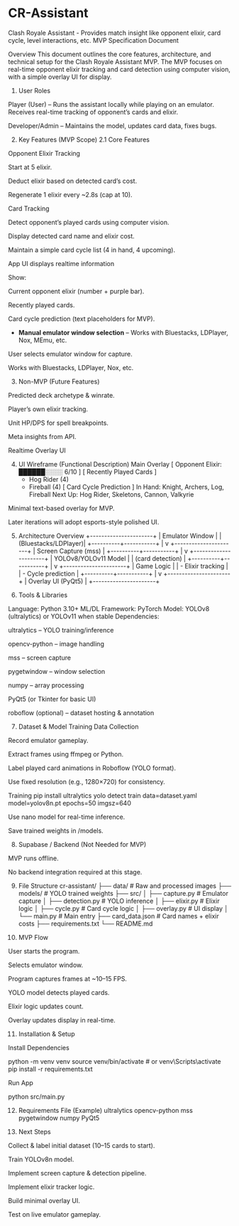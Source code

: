 # CR-Assistant
Clash Royale Assistant - Provides match insight like opponent elixir, card cycle, level interactions, etc.
MVP Specification Document

Overview
This document outlines the core features, architecture, and technical setup for the Clash Royale Assistant MVP.
The MVP focuses on real-time opponent elixir tracking and card detection using computer vision, with a simple overlay UI for display.

1. User Roles

Player (User) – Runs the assistant locally while playing on an emulator. Receives real-time tracking of opponent’s cards and elixir.

Developer/Admin – Maintains the model, updates card data, fixes bugs.

2. Key Features (MVP Scope)
2.1 Core Features

Opponent Elixir Tracking

Start at 5 elixir.

Deduct elixir based on detected card’s cost.

Regenerate 1 elixir every ~2.8s (cap at 10).

Card Tracking

Detect opponent’s played cards using computer vision.

Display detected card name and elixir cost.

Maintain a simple card cycle list (4 in hand, 4 upcoming).

App UI displays realtime information 

Show:

Current opponent elixir (number + purple bar).

Recently played cards.

Card cycle prediction (text placeholders for MVP).

- **Manual emulator window selection** – Works with Bluestacks, LDPlayer, Nox, MEmu, etc.

User selects emulator window for capture.

Works with Bluestacks, LDPlayer, Nox, etc.

3. Non-MVP (Future Features)

Predicted deck archetype & winrate.

Player’s own elixir tracking.

Unit HP/DPS for spell breakpoints.

Meta insights from API.

Realtime Overlay UI

4. UI Wireframe (Functional Description)
Main Overlay
[ Opponent Elixir: ██████░░░░  6/10 ]
[ Recently Played Cards ]
    - Hog Rider (4)
    - Fireball (4)
[ Card Cycle Prediction ]
    In Hand: Knight, Archers, Log, Fireball
    Next Up: Hog Rider, Skeletons, Cannon, Valkyrie


Minimal text-based overlay for MVP.

Later iterations will adopt esports-style polished UI.

5. Architecture Overview
+----------------------+
| Emulator Window      |
| (Bluestacks/LDPlayer)|
+----------+-----------+
           |
           v
+----------------------+
| Screen Capture (mss) |
+----------+-----------+
           |
           v
+----------------------+
| YOLOv8/YOLOv11 Model |
| (card detection)     |
+----------+-----------+
           |
           v
+----------------------+
| Game Logic           |
| - Elixir tracking    |
| - Cycle prediction   |
+----------+-----------+
           |
           v
+----------------------+
| Overlay UI (PyQt5)   |
+----------------------+

6. Tools & Libraries

Language: Python 3.10+
ML/DL Framework: PyTorch
Model: YOLOv8 (ultralytics) or YOLOv11 when stable
Dependencies:

ultralytics – YOLO training/inference

opencv-python – image handling

mss – screen capture

pygetwindow – window selection

numpy – array processing

PyQt5 (or Tkinter for basic UI)

roboflow (optional) – dataset hosting & annotation

7. Dataset & Model Training
Data Collection

Record emulator gameplay.

Extract frames using ffmpeg or Python.

Label played card animations in Roboflow (YOLO format).

Use fixed resolution (e.g., 1280×720) for consistency.

Training
pip install ultralytics
yolo detect train data=dataset.yaml model=yolov8n.pt epochs=50 imgsz=640


Use nano model for real-time inference.

Save trained weights in /models.

8. Supabase / Backend (Not Needed for MVP)

MVP runs offline.

No backend integration required at this stage.

9. File Structure
cr-assistant/
  ├── data/              # Raw and processed images
  ├── models/            # YOLO trained weights
  ├── src/
  │   ├── capture.py     # Emulator capture
  │   ├── detection.py   # YOLO inference
  │   ├── elixir.py      # Elixir logic
  │   ├── cycle.py       # Card cycle logic
  │   ├── overlay.py     # UI display
  │   └── main.py        # Main entry
  ├── card_data.json     # Card names + elixir costs
  ├── requirements.txt
  └── README.md

10. MVP Flow

User starts the program.

Selects emulator window.

Program captures frames at ~10–15 FPS.

YOLO model detects played cards.

Elixir logic updates count.

Overlay updates display in real-time.

11. Installation & Setup

Install Dependencies

python -m venv venv
source venv/bin/activate   # or venv\Scripts\activate
pip install -r requirements.txt


Run App

python src/main.py

12. Requirements File (Example)
ultralytics
opencv-python
mss
pygetwindow
numpy
PyQt5

13. Next Steps

 Collect & label initial dataset (10–15 cards to start).

 Train YOLOv8n model.

 Implement screen capture & detection pipeline.

 Implement elixir tracker logic.

 Build minimal overlay UI.

 Test on live emulator gameplay.